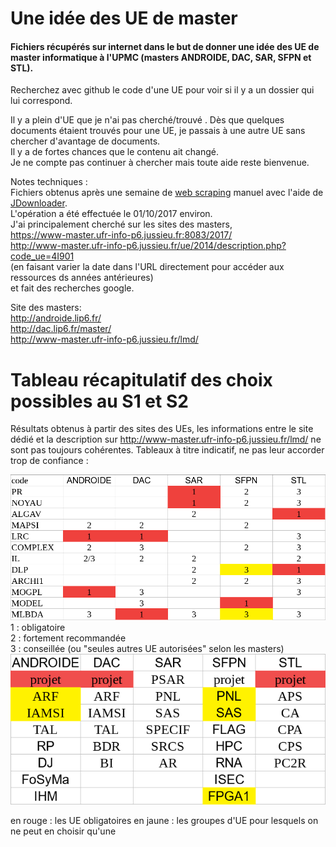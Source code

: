 # Une idée des UE de master

#### Fichiers récupérés sur internet dans le but de donner une idée des UE de master informatique à l'UPMC (masters ANDROIDE, DAC, SAR, SFPN et STL).  
Recherchez avec github le code d'une UE pour voir si il y a un dossier qui lui correspond.


Il y a plein d'UE que je n'ai pas cherché/trouvé .
Dès que quelques documents étaient trouvés pour une UE, je passais à une autre UE sans chercher d'avantage de documents.  
Il y a de fortes chances que le contenu ait changé.  
Je ne compte pas continuer à chercher mais toute aide reste bienvenue.



Notes techniques :  
Fichiers obtenus après une semaine de [web scraping](https://en.wikipedia.org/wiki/Web_scraping)
manuel avec l'aide de [JDownloader](http://jdownloader.org/).  
L'opération a été effectuée le 01/10/2017 environ.  
J'ai principalement cherché sur les sites des masters,  
https://www-master.ufr-info-p6.jussieu.fr:8083/2017/  
http://www-master.ufr-info-p6.jussieu.fr/ue/2014/description.php?code_ue=4I901  
(en faisant varier la date dans l'URL directement pour accéder aux ressources ds années antérieures)  
et fait des recherches google.

Site des masters:  
http://androide.lip6.fr/  
http://dac.lip6.fr/master/  
http://www-master.ufr-info-p6.jussieu.fr/lmd/


# Tableau récapitulatif des choix possibles au S1 et S2

Résultats obtenus à partir des sites des UEs, les informations entre le site dédié
et la description sur http://www-master.ufr-info-p6.jussieu.fr/lmd/ ne sont pas toujours cohérentes.
Tableaux à titre indicatif, ne pas leur accorder trop de confiance :

![GitHub Logo](S1/UES1.png)
1 : obligatoire  
2 : fortement recommandée  
3 : conseillée (ou "seules autres UE autorisées" selon les masters)  
![GitHub Logo](S2/UES2.png)

en rouge : les UE obligatoires
en jaune : les groupes d'UE pour lesquels on ne peut en choisir qu'une
